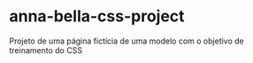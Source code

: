 # anna-bella-css-project
Projeto de uma página fictícia de uma modelo com o objetivo de treinamento do CSS
